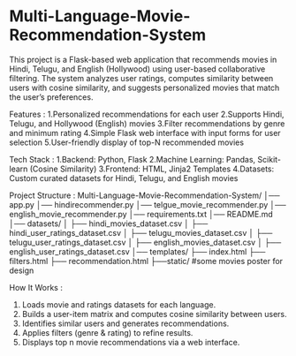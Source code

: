 # Multi-Language-Movie-Recommendation-System
This project is a Flask-based web application that recommends movies in Hindi, Telugu, and English (Hollywood) using user-based collaborative filtering. The system analyzes user ratings, computes similarity between users with cosine similarity, and suggests personalized movies that match the user’s preferences.

Features :
 1.Personalized recommendations for each user
 2.Supports Hindi, Telugu, and Hollywood (English) movies
 3.Filter recommendations by genre and minimum rating
 4.Simple Flask web interface with input forms for user selection
 5.User-friendly display of top-N recommended movies


Tech Stack :
 1.Backend: Python, Flask
 2.Machine Learning: Pandas, Scikit-learn (Cosine Similarity)
 3.Frontend: HTML, Jinja2 Templates
 4.Datasets: Custom curated datasets for Hindi, Telugu, and English movies


Project Structure :
 Multi-Language-Movie-Recommendation-System/
 │── app.py
 │── hindirecommender.py
 │── telgue_movie_recommender.py
 │── english_movie_recommender.py
 │── requirements.txt
 │── README.md
 │── datasets/
 │   ├── hindi_movies_dataset.csv
 │   ├── hindi_user_ratings_dataset.csv
 │   ├── telugu_movies_dataset.csv
 │   ├── telugu_user_ratings_dataset.csv
 │   ├── english_movies_dataset.csv
 │   ├── english_user_ratings_dataset.csv
 │── templates/
    ├── index.html
    ├── filters.html
    ├── recommendation.html
 ├──static/      #some movies poster for design


How It Works :
1. Loads movie and ratings datasets for each language.  
2. Builds a user-item matrix and computes cosine similarity between users.  
3. Identifies similar users and generates recommendations.  
4. Applies filters (genre & rating) to refine results.  
5. Displays top n movie recommendations via a web interface.


